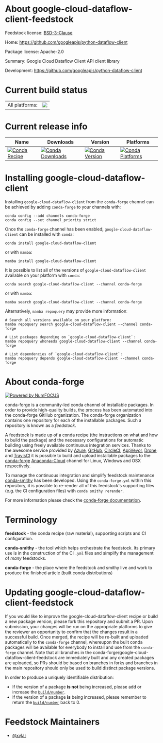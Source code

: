 About google-cloud-dataflow-client-feedstock
============================================

Feedstock license: [BSD-3-Clause](https://github.com/conda-forge/google-cloud-dataflow-client-feedstock/blob/main/LICENSE.txt)

Home: https://github.com/googleapis/python-dataflow-client

Package license: Apache-2.0

Summary: Google Cloud Dataflow Client API client library

Development: https://github.com/googleapis/python-dataflow-client

Current build status
====================


<table><tr><td>All platforms:</td>
    <td>
      <a href="https://dev.azure.com/conda-forge/feedstock-builds/_build/latest?definitionId=18693&branchName=main">
        <img src="https://dev.azure.com/conda-forge/feedstock-builds/_apis/build/status/google-cloud-dataflow-client-feedstock?branchName=main">
      </a>
    </td>
  </tr>
</table>

Current release info
====================

| Name | Downloads | Version | Platforms |
| --- | --- | --- | --- |
| [![Conda Recipe](https://img.shields.io/badge/recipe-google--cloud--dataflow--client-green.svg)](https://anaconda.org/conda-forge/google-cloud-dataflow-client) | [![Conda Downloads](https://img.shields.io/conda/dn/conda-forge/google-cloud-dataflow-client.svg)](https://anaconda.org/conda-forge/google-cloud-dataflow-client) | [![Conda Version](https://img.shields.io/conda/vn/conda-forge/google-cloud-dataflow-client.svg)](https://anaconda.org/conda-forge/google-cloud-dataflow-client) | [![Conda Platforms](https://img.shields.io/conda/pn/conda-forge/google-cloud-dataflow-client.svg)](https://anaconda.org/conda-forge/google-cloud-dataflow-client) |

Installing google-cloud-dataflow-client
=======================================

Installing `google-cloud-dataflow-client` from the `conda-forge` channel can be achieved by adding `conda-forge` to your channels with:

```
conda config --add channels conda-forge
conda config --set channel_priority strict
```

Once the `conda-forge` channel has been enabled, `google-cloud-dataflow-client` can be installed with `conda`:

```
conda install google-cloud-dataflow-client
```

or with `mamba`:

```
mamba install google-cloud-dataflow-client
```

It is possible to list all of the versions of `google-cloud-dataflow-client` available on your platform with `conda`:

```
conda search google-cloud-dataflow-client --channel conda-forge
```

or with `mamba`:

```
mamba search google-cloud-dataflow-client --channel conda-forge
```

Alternatively, `mamba repoquery` may provide more information:

```
# Search all versions available on your platform:
mamba repoquery search google-cloud-dataflow-client --channel conda-forge

# List packages depending on `google-cloud-dataflow-client`:
mamba repoquery whoneeds google-cloud-dataflow-client --channel conda-forge

# List dependencies of `google-cloud-dataflow-client`:
mamba repoquery depends google-cloud-dataflow-client --channel conda-forge
```


About conda-forge
=================

[![Powered by
NumFOCUS](https://img.shields.io/badge/powered%20by-NumFOCUS-orange.svg?style=flat&colorA=E1523D&colorB=007D8A)](https://numfocus.org)

conda-forge is a community-led conda channel of installable packages.
In order to provide high-quality builds, the process has been automated into the
conda-forge GitHub organization. The conda-forge organization contains one repository
for each of the installable packages. Such a repository is known as a *feedstock*.

A feedstock is made up of a conda recipe (the instructions on what and how to build
the package) and the necessary configurations for automatic building using freely
available continuous integration services. Thanks to the awesome service provided by
[Azure](https://azure.microsoft.com/en-us/services/devops/), [GitHub](https://github.com/),
[CircleCI](https://circleci.com/), [AppVeyor](https://www.appveyor.com/),
[Drone](https://cloud.drone.io/welcome), and [TravisCI](https://travis-ci.com/)
it is possible to build and upload installable packages to the
[conda-forge](https://anaconda.org/conda-forge) [Anaconda-Cloud](https://anaconda.org/)
channel for Linux, Windows and OSX respectively.

To manage the continuous integration and simplify feedstock maintenance
[conda-smithy](https://github.com/conda-forge/conda-smithy) has been developed.
Using the ``conda-forge.yml`` within this repository, it is possible to re-render all of
this feedstock's supporting files (e.g. the CI configuration files) with ``conda smithy rerender``.

For more information please check the [conda-forge documentation](https://conda-forge.org/docs/).

Terminology
===========

**feedstock** - the conda recipe (raw material), supporting scripts and CI configuration.

**conda-smithy** - the tool which helps orchestrate the feedstock.
                   Its primary use is in the construction of the CI ``.yml`` files
                   and simplify the management of *many* feedstocks.

**conda-forge** - the place where the feedstock and smithy live and work to
                  produce the finished article (built conda distributions)


Updating google-cloud-dataflow-client-feedstock
===============================================

If you would like to improve the google-cloud-dataflow-client recipe or build a new
package version, please fork this repository and submit a PR. Upon submission,
your changes will be run on the appropriate platforms to give the reviewer an
opportunity to confirm that the changes result in a successful build. Once
merged, the recipe will be re-built and uploaded automatically to the
`conda-forge` channel, whereupon the built conda packages will be available for
everybody to install and use from the `conda-forge` channel.
Note that all branches in the conda-forge/google-cloud-dataflow-client-feedstock are
immediately built and any created packages are uploaded, so PRs should be based
on branches in forks and branches in the main repository should only be used to
build distinct package versions.

In order to produce a uniquely identifiable distribution:
 * If the version of a package **is not** being increased, please add or increase
   the [``build/number``](https://docs.conda.io/projects/conda-build/en/latest/resources/define-metadata.html#build-number-and-string).
 * If the version of a package **is** being increased, please remember to return
   the [``build/number``](https://docs.conda.io/projects/conda-build/en/latest/resources/define-metadata.html#build-number-and-string)
   back to 0.

Feedstock Maintainers
=====================

* [@xylar](https://github.com/xylar/)

